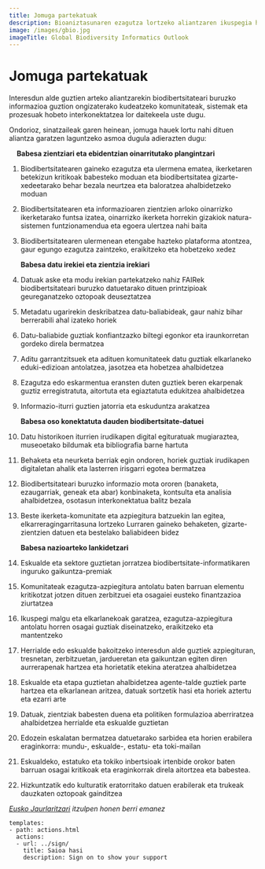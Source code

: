 ```yaml
---
title: Jomuga partekatuak
description: Bioaniztasunaren ezagutza lortzeko aliantzaren ikuspegia harpidetu
image: /images/gbio.jpg
imageTitle: Global Biodiversity Informatics Outlook
---
```


# Jomuga partekatuak
Interesdun alde guztien arteko aliantzarekin biodibertsitateari buruzko informazioa guztion ongizaterako kudeatzeko komunitateak, sistemak eta prozesuak hobeto interkonektatzea lor daitekeela uste dugu.

Ondorioz, sinatzaileak garen heinean, jomuga hauek lortu nahi dituen aliantza garatzen laguntzeko asmoa dugula adierazten dugu:

&nbsp;&nbsp;&nbsp;&nbsp;__Babesa zientziari eta ebidentzian oinarritutako plangintzari__

1.	Biodibertsitatearen gaineko ezagutza eta ulermena ematea, ikerketaren betekizun kritikoak babesteko moduan eta biodibertsitatea gizarte-xedeetarako behar bezala neurtzea eta baloratzea ahalbidetzeko moduan
2.	Biodibertsitatearen eta informazioaren zientzien arloko oinarrizko ikerketarako funtsa izatea, oinarrizko ikerketa horrekin gizakiok natura-sistemen funtzionamendua eta egoera ulertzea nahi baita
3.	Biodibertsitatearen ulermenean etengabe hazteko plataforma atontzea, gaur egungo ezagutza zaintzeko, eraikitzeko eta hobetzeko xedez

    __Babesa datu irekiei eta zientzia irekiari__

4.	Datuak aske eta modu irekian partekatzeko nahiz FAIRek  biodibertsitateari buruzko datuetarako dituen printzipioak geureganatzeko oztopoak deuseztatzea
5.	Metadatu ugarirekin deskribatzea datu-baliabideak, gaur nahiz bihar berrerabili ahal izateko horiek
6.	Datu-baliabide guztiak konfiantzazko biltegi egonkor eta iraunkorretan gordeko direla bermatzea
7.	Aditu garrantzitsuek eta adituen komunitateek datu guztiak elkarlaneko eduki-edizioan  antolatzea, jasotzea eta hobetzea ahalbidetzea
8.	Ezagutza edo eskarmentua eransten duten guztiek beren ekarpenak guztiz erregistratuta, aitortuta eta egiaztatuta edukitzea ahalbidetzea
9.	Informazio-iturri guztien jatorria eta eskuduntza arakatzea

    __Babesa oso konektatuta dauden biodibertsitate-datuei__

10.	Datu historikoen iturrien irudikapen digital egituratuak mugiaraztea, museoetako bildumak eta bibliografia barne hartuta
11.	Behaketa eta neurketa berriak egin ondoren, horiek guztiak irudikapen digitaletan ahalik eta lasterren irisgarri egotea bermatzea
12.	Biodibertsitateari buruzko informazio mota ororen (banaketa, ezaugarriak, geneak eta abar) konbinaketa, kontsulta eta analisia ahalbidetzea, osotasun interkonektatua balitz bezala
13.	Beste ikerketa-komunitate eta azpiegitura batzuekin lan egitea, elkarreragingarritasuna lortzeko Lurraren gaineko behaketen, gizarte-zientzien datuen eta bestelako baliabideen bidez

    __Babesa nazioarteko lankidetzari__

14.	Eskualde eta sektore guztietan jorratzea biodibertsitate-informatikaren inguruko gaikuntza-premiak
15.	Komunitateak ezagutza-azpiegitura antolatu baten barruan elementu kritikotzat jotzen dituen zerbitzuei eta osagaiei eusteko finantzazioa ziurtatzea
16.	Ikuspegi malgu eta elkarlanekoak garatzea, ezagutza-azpiegitura antolatu horren osagai guztiak diseinatzeko, eraikitzeko eta mantentzeko
17.	Herrialde edo eskualde bakoitzeko interesdun alde guztiek azpiegituran, tresnetan, zerbitzuetan, jardueretan eta gaikuntzan egiten diren aurrerapenak hartzea eta horietatik etekina ateratzea ahalbidetzea
18.	Eskualde eta etapa guztietan ahalbidetzea agente-talde guztiek parte hartzea eta elkarlanean aritzea, datuak sortzetik hasi eta horiek aztertu eta ezarri arte
19.	Datuak, zientziak babesten duena eta politiken formulazioa aberriratzea ahalbidetzea herrialde eta eskualde guztietan
20.	Edozein eskalatan bermatzea datuetarako sarbidea eta horien erabilera eraginkorra: mundu-, eskualde-, estatu- eta toki-mailan
21.	Eskualdeko, estatuko eta tokiko inbertsioak irtenbide orokor baten barruan osagai kritikoak eta eraginkorrak direla aitortzea eta babestea.
22.	Hizkuntzatik edo kulturatik eratorritako datuen erabilerak eta trukeak dauzkaten oztopoak gainditzea

_[Eusko Jaurlaritzari](http://www.euskadi.eus/hasiera) itzulpen honen berri emanez_


```styledYaml
templates:
- path: actions.html
  actions:
  - url: ../sign/
    title: Saioa hasi
    description: Sign on to show your support
```
